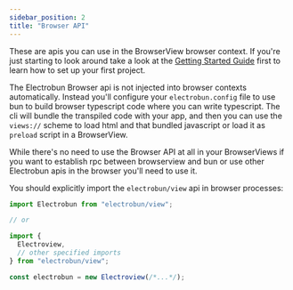 ```yaml
---
sidebar_position: 2
title: "Browser API"
---
```


These are apis you can use in the BrowserView browser context. If you're just starting to look around take a look at the [Getting Started Guide](/docs/guides/Getting%20Started/) first to learn how to set up your first project.

The Electrobun Browser api is not injected into browser contexts automatically. Instead you'll configure your `electrobun.config` file to use bun to build browser typescript code where you can write typescript. The cli will bundle the transpiled code with your app, and then you can use the `views://` scheme to load html and that bundled javascript or load it as `preload` script in a BrowserView.

While there's no need to use the Browser API at all in your BrowserViews if you want to establish rpc between browserview and bun or use other Electrobun apis in the browser you'll need to use it.

You should explicitly import the `electrobun/view` api in browser processes:

```typescript
import Electrobun from "electrobun/view";

// or

import {
  Electroview,
  // other specified imports
} from "electrobun/view";

const electrobun = new Electroview(/*...*/);
```
